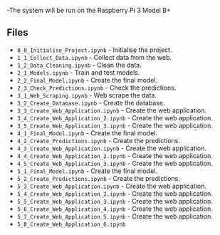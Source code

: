 -The system will be run on the Raspberry Pi 3 Model B+ 

## Files
- `0_0_Initialise_Project.ipynb` - Initialise the project.
- `1_1_Collect_Data.ipynb` - Collect data from the web.
- `1_2_Data_Cleaning.ipynb` - Clean the data.
- `2_1_Models.ipynb` - Train and test models.
- `2_2_Final_Model.ipynb` - Create the final model.
- `2_3_Check_Predictions.ipynb` - Check the predictions.
- `3_1_Web_Scraping.ipynb` - Web scrape the data.
- `3_2_Create_Database.ipynb` - Create the database.
- `3_3_Create_Web_Application.ipynb` - Create the web application.
- `3_4_Create_Web_Application_2.ipynb` - Create the web application.
- `3_5_Create_Web_Application_3.ipynb` - Create the web application.
- `4_1_Final_Model.ipynb` - Create the final model.
- `4_2_Create_Predictions.ipynb` - Create the predictions.
- `4_3_Create_Web_Application.ipynb` - Create the web application.
- `4_4_Create_Web_Application_2.ipynb` - Create the web application.
- `4_5_Create_Web_Application_3.ipynb` - Create the web application.
- `5_1_Final_Model.ipynb` - Create the final model.
- `5_2_Create_Predictions.ipynb` - Create the predictions.
- `5_3_Create_Web_Application.ipynb` - Create the web application.
- `5_4_Create_Web_Application_2.ipynb` - Create the web application.
- `5_5_Create_Web_Application_3.ipynb` - Create the web application.
- `5_6_Create_Web_Application_4.ipynb` - Create the web application.
- `5_7_Create_Web_Application_5.ipynb` - Create the web application.
- `5_8_Create_Web_Application_6.ipynb`